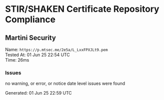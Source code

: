 # STIR/SHAKEN Certificate Repository Compliance

## Martini Security

Name: `https://p.mtsec.me/2e5a/L_LxxFPXJLt9.pem`\
Tested At: 01 Jun 25 22:54 UTC\
Time: 26ms

### Issues

no warning, or error, or notice date level issues were found

Generated: 01 Jun 25 22:59 UTC